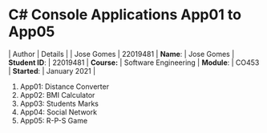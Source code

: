 # C# Console Applications App01 to App05
| Author | Details |
| Jose Gomes | 22019481 |
**Name**: | Jose Gomes  |
**Student ID**: | 22019481 |
**Course:** | Software Engineering |
**Module**: | CO453 |
**Started**: | January 2021 |    

1. App01: Distance Converter
2. App02: BMI Calculator
3. App03: Students Marks
4. App04: Social Network
5. App05: R-P-S Game
